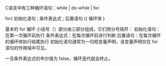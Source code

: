 C语言中有三种循环语句：while | do-while | for

for( 初始化语句 ; 条件表达式 ; 后置语句 ){ 循环体 }
	
基本的 for 循环 小括号（）部分由三部分组成，它们用分号隔开：
    初始化语句：在第一次循环前执行
    条件表达式：在每次循环前进行判断
    后置语句：在每次循环的循环体执行结尾执行
    初始化语句通常为一句短变量声明，该变量声明仅在 for 语句的作用域中可见。

一旦条件表达式的布尔值为 false，循环迭代就会终止。
